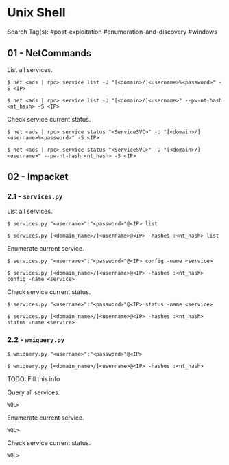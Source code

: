 # Unix Shell

Search Tag(s): #post-exploitation #enumeration-and-discovery #windows

## 01 - NetCommands

List all services.

```
$ net <ads | rpc> service list -U "[<domain>/]<username>%<password>" -S <IP>

$ net <ads | rpc> service list -U "[<domain>/]<username>" --pw-nt-hash <nt_hash> -S <IP>
```

Check service current status.

```
$ net <ads | rpc> service status "<ServiceSVC>" -U "[<domain>/]<username>%<password>" -S <IP>

$ net <ads | rpc> service status "<ServiceSVC>" -U "[<domain>/]<username>" --pw-nt-hash <nt_hash> -S <IP>
```

## 02 - Impacket

### 2.1 - `services.py`

List all services.

```
$ services.py "<username>":"<password>"@<IP> list

$ services.py [<domain_name>/]<username>@<IP> -hashes :<nt_hash> list
```

Enumerate current service.

```
$ services.py "<username>":"<password>"@<IP> config -name <service>

$ services.py [<domain_name>/]<username>@<IP> -hashes :<nt_hash> config -name <service>
```

Check service current status.

```
$ services.py "<username>":"<password>"@<IP> status -name <service>

$ services.py [<domain_name>/]<username>@<IP> -hashes :<nt_hash> status -name <service>
```

### 2.2 - `wmiquery.py`

```
$ wmiquery.py "<username>":"<password>"@<IP>

$ wmiquery.py [<domain_name>/]<username>@<IP> -hashes :<nt_hash>
```

TODO: Fill this info

Query all services.

```
WQL>
```

Enumerate current service.

```
WQL>
```

Check service current status.

```
WQL>
```